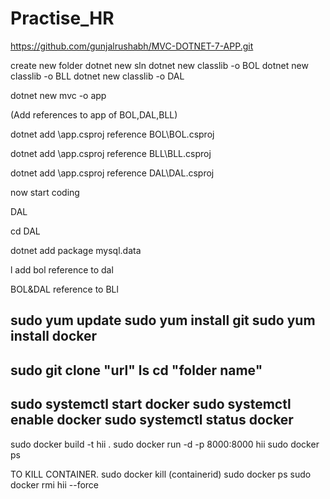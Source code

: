 # Practise_HR


https://github.com/gunjalrushabh/MVC-DOTNET-7-APP.git



create new folder
dotnet new sln
dotnet new classlib -o BOL
dotnet new classlib -o BLL
dotnet new classlib -o DAL    

dotnet new mvc -o app

(Add references to app of BOL,DAL,BLL)

dotnet add \app.csproj reference BOL\BOL.csproj

dotnet add \app.csproj reference BLL\BLL.csproj

dotnet add \app.csproj reference DAL\DAL.csproj


now start coding

DAL

cd DAL

dotnet add package mysql.data

l
add bol reference to dal

BOL&DAL reference to BLl














sudo yum update
sudo yum install git
sudo yum install docker
------------
sudo git clone "url"
ls
cd "folder name"
-----------------
sudo systemctl start docker
sudo systemctl enable docker
sudo systemctl status docker
------------
sudo docker build -t hii .
sudo docker run -d -p 8000:8000 hii
sudo docker ps

TO KILL CONTAINER.
sudo docker kill (containerid)
sudo docker ps
sudo docker rmi hii --force
